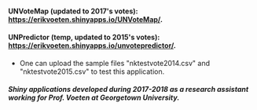 #### UNVoteMap (updated to 2017's votes): https://erikvoeten.shinyapps.io/UNVoteMap/. 
#### UNPredictor (temp, updated to 2015's votes): https://erikvoeten.shinyapps.io/unvotepredictor/.
 * One can upload the sample files "nktestvote2014.csv" and "nktestvote2015.csv" to test this application.



##### Shiny applications developed during 2017-2018 as a research assistant working for Prof. Voeten at Georgetown University.

